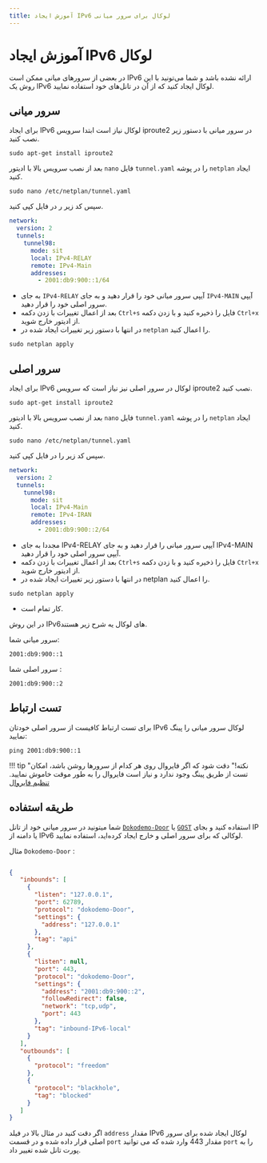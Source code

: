 ```yaml
---
title: آموزش ایجاد IPv6 لوکال برای سرور میانی
---
```


<div markdown="1">

# آموزش ایجاد IPv6 لوکال
در بعضی از سرورهای میانی ممکن است IPv6 ارائه نشده باشد و شما می‌تونید با این روش یک IPv6 لوکال ایجاد کنید که از آن در تانل‌‌های خود استفاده نمایید.


## سرور میانی

برای ایجاد IPv6 لوکال نیاز است ابتدا سرویس iproute2 در سرور میانی با دستور زیر نصب کنید.

```shell
sudo apt-get install iproute2
```

بعد از نصب سرویس بالا با ادیتور `nano` فایل `tunnel.yaml` را در پوشه `netplan` ایجاد کنید.

```shell
sudo nano /etc/netplan/tunnel.yaml
```

سپس کد زیر ر در فایل کپی کنید.

```yaml
network:
  version: 2
  tunnels:
    tunnel98:
      mode: sit
      local: IPv4-RELAY
      remote: IPv4-Main
      addresses:
        - 2001:db9:900::1/64
 ```

- به جای `IPv4-RELAY` آیپی سرور میانی خود را قرار دهید و به جای `IPv4-MAIN` آیپی سرور اصلی خود را قرار دهید.
- بعد از اعمال تغییرات با زدن دکمه `Ctrl+s` فایل را ذخیره کنید و با زدن دکمه `Ctrl+x` از ادیتور خارج شوید.
- در انتها با دستور زیر تغییرات ایجاد شده در `netplan` را اعمال کنید.

```
sudo netplan apply
```

## سرور اصلی

برای ایجاد IPv6 لوکال در سرور اصلی نیز نیاز است که سرویس iproute2 نصب کنید.

```shell
sudo apt-get install iproute2
```

بعد از نصب سرویس بالا با ادیتور `nano` فایل `tunnel.yaml` را در پوشه `netplan` ایجاد کنید.

```shell
sudo nano /etc/netplan/tunnel.yaml
```

سپس کد زیر را در فایل کپی کنید.

```yaml
network:
  version: 2
  tunnels:
    tunnel98:
      mode: sit
      local: IPv4-Main
      remote: IPv4-IRAN
      addresses:
        - 2001:db9:900::2/64
```

- مجددا به جای IPv4-RELAY آیپی سرور میانی را قرار دهید و به جای IPv4-MAIN آیپی سرور اصلی خود را قرار دهید.
- بعد از اعمال تغییرات با زدن دکمه `Ctrl+s‍` فایل را ذخیره کنید و با زدن دکمه `Ctrl+x` از ادیتور خارج شوید.
- در انتها با دستور زیر تغییرات ایجاد شده در netplan را اعمال کنید.

```
sudo netplan apply
```

- کار تمام است.
  
در این روش IPv6های لوکال یه شرح زیر هستند.

سرور میانی شما: 

```
2001:db9:900::1
```
سرور اصلی شما : 

```
2001:db9:900::2
```


## تست ارتباط

برای تست ارتباط کافیست از سرور اصلی خودتان IPv6 لوکال سرور میانی را پینگ نمایید:

```
ping 2001:db9:900::1
```

!!! tip "نکته!"
    دقت شود که اگر فایروال روی هر کدام از سرورها روشن باشد، امکان تست از طریق پینگ وجود ندارد و نیاز است فایروال را به طور موقت خاموش نمایید. [تنظیم فایروال](/fa/manager/basic-concepts-and-troubleshooting/How-to-setup-Firewall-on-Hiddify-panel/)

    
## طریقه استفاده

شما میتونید در سرور میانی خود از تانل [`Dokodemo-Door`](/fa/manager/domain-worker-cdn-and-tunneling/Tutorial-for-setting-up-Dokodemo-Door-tunnel-as-relay-server/) یا [`GOST`](/fa/manager/domain-worker-cdn-and-tunneling/Tutorial-for-setting-up-GOST-tunnel-as-relay-server/) استفاده کنید
و بجای IP یا دامنه از IPv6 لوکالی که برای سرور اصلی و خارج ایجاد کرده‌اید، استفاده نمایید.

مثال `Dokodemo-Door` :

```json

{
   "inbounds": [
     {
       "listen": "127.0.0.1",
       "port": 62789,
       "protocol": "dokodemo-Door",
       "settings": {
         "address": "127.0.0.1"
       },
       "tag": "api"
     },
     {
       "listen": null,
       "port": 443,
       "protocol": "dokodemo-Door",
       "settings": {
         "address": "2001:db9:900::2",
         "followRedirect": false,
         "network": "tcp,udp",
         "port": 443
       },
       "tag": "inbound-IPv6-local"
     }
   ],
   "outbounds": [
     {
       "protocol": "freedom"
     },
     {
       "protocol": "blackhole",
       "tag": "blocked"
     }
   ]
}
```




اگر دقت کنید در مثال بالا در فیلد `address` مقدار IPv6 لوکال ایجاد شده برای سرور اصلی قرار داده شده و در قسمت `port` مقدار 443 وارد شده که می توانید `port` را به پورت تانل شده تغییر داد.



</div>
